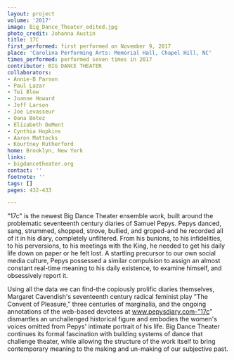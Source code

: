 ```yaml
---
layout: project
volume: '2017'
image: Big_Dance_Theater_edited.jpg
photo_credit: Johanna Austin
title: 17C
first_performed: first performed on November 9, 2017
place: 'Carolina Performing Arts: Memorial Hall, Chapel Hill, NC'
times_performed: performed seven times in 2017
contributor: BIG DANCE THEATER
collaborators:
- Annie-B Parson
- Paul Lazar
- Tei Blow
- Joanne Howard
- Jeff Larson
- Joe Levasseur
- Oana Botez
- Elizabeth DeMent
- Cynthia Hopkins
- Aaron Mattocks
- Kourtney Rutherford
home: Brooklyn, New York
links:
- bigdancetheater.org
contact: ''
footnote: ''
tags: []
pages: 432-433

---
```


"17c" is the newest Big Dance Theater ensemble work, built around the problematic seventeenth century diaries of Samuel Pepys. Pepys danced, sang, strummed, shopped, strove, bullied, and groped-and he recorded all of it in his diary, completely unfiltered. From his bunions, to his infidelities, to his perversions, to his meetings with the King, he needed to get his daily life down on paper or he felt lost. A startling precursor to our own social media culture, Pepys possessed a similar compulsion to assign an almost constant real-time meaning to his daily existence, to examine himself, and obsessively report it.

Using all the data we can find-the copiously prolific diaries themselves, Margaret Cavendish's seventeenth century radical feminist play "The Convent of Pleasure," three centuries of marginalia, and the ongoing annotations of the web-based devotees at www.pepysdiary.com-"17c" dismantles an unchallenged historical figure and embodies the women's voices omitted from Pepys' intimate portrait of his life. Big Dance Theater continues its formal fascination with building systems of dance that challenge theater, while allowing the structure of the work itself to bring contemporary meaning to the making and un-making of our subjective past.
